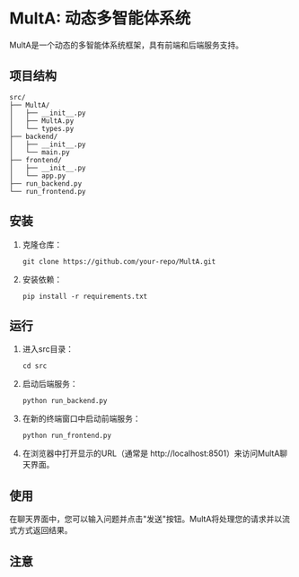 # MultA: 动态多智能体系统

MultA是一个动态的多智能体系统框架，具有前端和后端服务支持。

## 项目结构
```
src/
├── MultA/
│   ├── __init__.py
│   ├── MultA.py
│   └── types.py
├── backend/
│   ├── __init__.py
│   └── main.py
├── frontend/
│   ├── __init__.py
│   └── app.py
├── run_backend.py
└── run_frontend.py
```

## 安装

1. 克隆仓库：
   ```
   git clone https://github.com/your-repo/MultA.git
   ```

2. 安装依赖：
   ```
   pip install -r requirements.txt
   ```

## 运行

1. 进入src目录：
   ```
   cd src
   ```

2. 启动后端服务：
   ```
   python run_backend.py
   ```

3. 在新的终端窗口中启动前端服务：
   ```
   python run_frontend.py
   ```

4. 在浏览器中打开显示的URL（通常是 http://localhost:8501）来访问MultA聊天界面。

## 使用

在聊天界面中，您可以输入问题并点击"发送"按钮。MultA将处理您的请求并以流式方式返回结果。

## 注意


